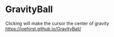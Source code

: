 # GravityBall
Clicking will make the cursor the center of gravity
https://joehirst.github.io/GravityBall/
